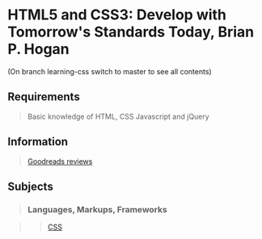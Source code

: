# HTML5 and CSS3: Develop with Tomorrow's Standards Today, Brian P. Hogan

(On branch learning-css switch to master to see all contents)

## Requirements

> Basic knowledge of HTML, CSS Javascript and jQuery

## Information

>[Goodreads reviews](https://www.goodreads.com/book/show/8845345-html5-and-css3)

## Subjects

>### Languages, Markups, Frameworks

>>[CSS](../subjects/css.md)

